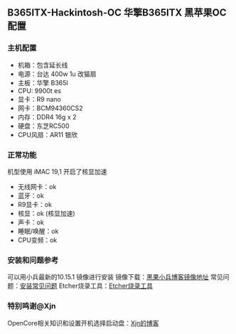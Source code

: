 ## B365ITX-Hackintosh-OC 华擎B365ITX 黑苹果OC 配置

### 主机配置
- 机箱：包含延长线   
- 电源：台达 400w 1u 改猫扇 
- 主板：华擎 B365I 
- CPU:  9900t es
- 显卡：R9 nano
- 网卡：BCM94360CS2
- 内存：DDR4 16g x 2
- 硬盘：东芝RC500 
- CPU风扇：AR11 银欣 

### 正常功能
机型使用 iMAC 19,1 开启了核显加速
- 无线网卡：ok
- 蓝牙：ok
- R9显卡：ok
- 核显：ok (核显加速)
- 声卡：ok
- 睡眠/唤醒：ok
- CPU变频：ok

### 安装和问题参考
可以用小兵最新的10.15.1 镜像进行安装
镜像下载：[黑果小兵博客镜像地址](https://blog.daliansky.net/macOS-Catalina-10.15.1-19B88-Release-version-with-Clover-5098-original-image-Double-EFI-Version.html "黑果小兵10.15.1镜像")
常见问题：[安装常见问题](https://blog.daliansky.net/Common-problems-and-solutions-in-macOS-Catalina-10.15-installation.html "安装常见问题")
Etcher烧录工具：[Etcher烧录工具](https://www.balena.io/etcher/ "Etcher烧录工具")

### 特别鸣谢@Xjn
OpenCore相关知识和设置开机选择启动盘：[Xjn的博客](https://blog.xjn819.com/?p=543 "Xjn的博客")

